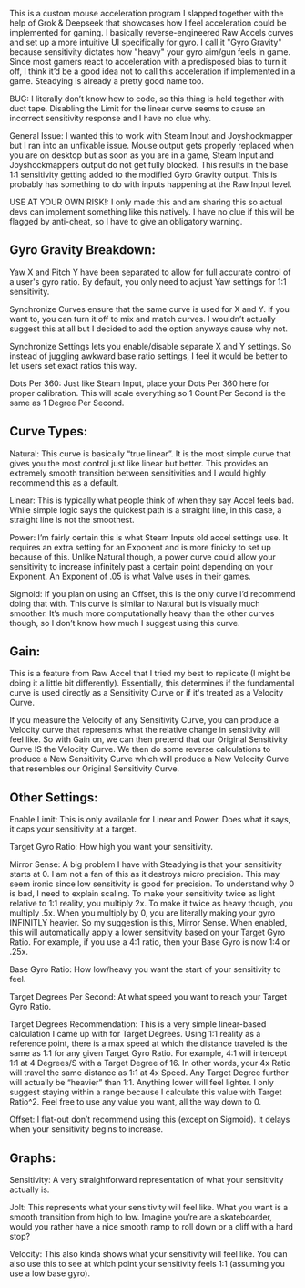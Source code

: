 This is a custom mouse acceleration program I slapped together with the help of Grok & Deepseek that showcases how I feel acceleration could be implemented for gaming. I basically reverse-engineered Raw Accels curves and set up a more intuitive UI specifically for gyro. I call it "Gyro Gravity" because sensitivity dictates how "heavy" your gyro aim/gun feels in game. Since most gamers react to acceleration with a predisposed bias to turn it off, I think it’d be a good idea not to call this acceleration if implemented in a game. Steadying is already a pretty good name too.

BUG: I literally don’t know how to code, so this thing is held together with duct tape. Disabling the Limit for the linear curve seems to cause an incorrect sensitivity response and I have no clue why.

General Issue: I wanted this to work with Steam Input and Joyshockmapper but I ran into an unfixable issue. Mouse output gets properly replaced when you are on desktop but as soon as you are in a game, Steam Input and Joyshockmappers output do not get fully blocked. This results in the base 1:1 sensitivity getting added to the modified Gyro Gravity output. This is probably has something to do with inputs happening at the Raw Input level.

USE AT YOUR OWN RISK!: I only made this and am sharing this so actual devs can implement something like this natively. I have no clue if this will be flagged by anti-cheat, so I have to give an obligatory warning.

Gyro Gravity Breakdown:
-
Yaw X and Pitch Y have been separated to allow for full accurate control of a user's gyro ratio. By default, you only need to adjust Yaw settings for 1:1 sensitivity.

Synchronize Curves ensure that the same curve is used for X and Y. If you want to, you can turn it off to mix and match curves. I wouldn’t actually suggest this at all but I decided to add the option anyways cause why not.

Synchronize Settings lets you enable/disable separate X and Y settings. So instead of juggling awkward base ratio settings, I feel it would be better to let users set exact ratios this way.

Dots Per 360: Just like Steam Input, place your Dots Per 360 here for proper calibration. This will scale everything so 1 Count Per Second is the same as 1 Degree Per Second.

Curve Types:
-
Natural: This curve is basically “true linear”. It is the most simple curve that gives you the most control just like linear but better. This provides an extremely smooth transition between sensitivities and I would highly recommend this as a default.

Linear: This is typically what people think of when they say Accel feels bad. While simple logic says the quickest path is a straight line, in this case, a straight line is not the smoothest.

Power: I’m fairly certain this is what Steam Inputs old accel settings use. It requires an extra setting for an Exponent and is more finicky to set up because of this. Unlike Natural though, a power curve could allow your sensitivity to increase infinitely past a certain point depending on your Exponent. An Exponent of .05 is what Valve uses in their games.

Sigmoid: If you plan on using an Offset, this is the only curve I’d recommend doing that with. This curve is similar to Natural but is visually much smoother. It’s much more computationally heavy than the other curves though, so I don’t know how much I suggest using this curve.

Gain:
-
This is a feature from Raw Accel that I tried my best to replicate (I might be doing it a little bit differently). Essentially, this determines if the fundamental curve is used directly as a Sensitivity Curve or if it's treated as a Velocity Curve.

If you measure the Velocity of any Sensitivity Curve, you can produce a Velocity curve that represents what the relative change in sensitivity will feel like. So with Gain on, we can then pretend that our Original Sensitivity Curve IS the Velocity Curve. We then do some reverse calculations to produce a New Sensitivity Curve which will produce a New Velocity Curve that resembles our Original Sensitivity Curve.

Other Settings:
-
Enable Limit: This is only available for Linear and Power. Does what it says, it caps your sensitivity at a target.

Target Gyro Ratio: How high you want your sensitivity.

Mirror Sense: A big problem I have with Steadying is that your sensitivity starts at 0. I am not a fan of this as it destroys micro precision. This may seem ironic since low sensitivity is good for precision. To understand why 0 is bad, I need to explain scaling. To make your sensitivity twice as light relative to 1:1 reality, you multiply 2x. To make it twice as heavy though, you multiply .5x. When you multiply by 0, you are literally making your gyro INFINITLY heavier. So my suggestion is this, Mirror Sense. When enabled, this will automatically apply a lower sensitivity based on your Target Gyro Ratio. For example, if you use a 4:1 ratio, then your Base Gyro is now 1:4 or .25x.

Base Gyro Ratio: How low/heavy you want the start of your sensitivity to feel.

Target Degrees Per Second: At what speed you want to reach your Target Gyro Ratio.

Target Degrees Recommendation: This is a very simple linear-based calculation I came up with for Target Degrees. Using 1:1 reality as a reference point, there is a max speed at which the distance traveled is the same as 1:1 for any given Target Gyro Ratio. For example, 4:1 will intercept 1:1 at 4 Degrees/S with a Target Degree of 16. In other words, your 4x Ratio will travel the same distance as 1:1 at 4x Speed. Any Target Degree further will actually be “heavier” than 1:1. Anything lower will feel lighter. I only suggest staying within a range because I calculate this value with Target Ratio^2. Feel free to use any value you want, all the way down to 0.

Offset: I flat-out don’t recommend using this (except on Sigmoid). It delays when your sensitivity begins to increase.

Graphs:
-
Sensitivity: A very straightforward representation of what your sensitivity actually is.

Jolt: This represents what your sensitivity will feel like. What you want is a smooth transition from high to low. Imagine you’re are a skateboarder, would you rather have a nice smooth ramp to roll down or a cliff with a hard stop?

Velocity: This also kinda shows what your sensitivity will feel like. You can also use this to see at which point your sensitivity feels 1:1 (assuming you use a low base gyro).

